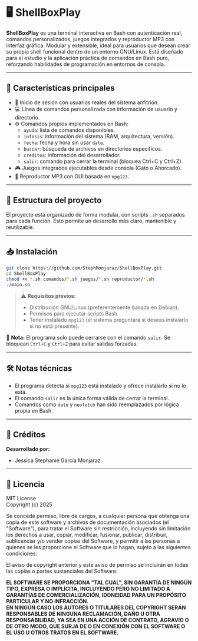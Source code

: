 # 🖥️ ShellBoxPlay

**ShellBoxPlay** es una terminal interactiva en Bash con autenticación real, comandos personalizados, juegos integrados y reproductor MP3 con interfaz gráfica. Modular y extensible, ideal para usuarios que desean crear su propia shell funcional dentro de un entorno GNU/Linux.
Está diseñado para el estudio y la aplicación práctica de comandos en Bash puro, reforzando habilidades de programación en entornos de consola.


---

## 🚀 Características principales

- 🔐 Inicio de sesión con usuarios reales del sistema anfitrión.
- 💻 Línea de comandos personalizada con información de usuario y directorio.
- ⚙️ Comandos propios implementados en Bash:
  - `ayuda`: lista de comandos disponibles.
  - `infosis`: información del sistema (RAM, arquitectura, versión).
  - `fecha`: fecha y hora sin usar `date`.
  - `buscar`: búsqueda de archivos en directorios específicos.
  - `creditos`: información del desarrollador.
  - `salir`: comando para cerrar la terminal (bloquea Ctrl+C y Ctrl+Z).
- 🎮 Juegos integrados ejecutables desde consola (Gato o Ahorcado).
- 🎵 Reproductor MP3 con GUI basada en `mpg123`.

---

## 🧩 Estructura del proyecto

El proyecto está organizado de forma modular, con scripts `.sh` separados para cada función. Esto permite un desarrollo más claro, mantenible y reutilizable.

---

## 📥 Instalación

```bash
git clone https://github.com/StephMonjaraz/ShellBoxPlay.git
cd ShellBoxPlay
chmod +x *.sh comandos/*.sh juegos/*.sh reproductor/*.sh
./main.sh
```

> ⚠️ **Requisitos previos:**
> - Distribución GNU/Linux (preferentemente basada en Debian).
> - Permisos para ejecutar scripts Bash.
> - Tener instalado `mpg123` (el sistema preguntará si deseas instalarlo si no está presente).

📝 **Nota:** El programa solo puede cerrarse con el comando `salir`. Se bloquean `Ctrl+C` y `Ctrl+Z` para evitar salidas forzadas.

---

## 🛠️ Notas técnicas

- El programa detecta si `mpg123` está instalado y ofrece instalarlo si no lo está.
- El comando `salir` es la única forma válida de cerrar la terminal.
- Comandos como `date` y `neofetch` han sido reemplazados por lógica propia en Bash.

---

## 🧠 Créditos

**Desarrollado por:**

- Jessica Stephanie Garcia Monjaraz. 

---

## 📄 Licencia

MIT License  
Copyright (c) 2025

Se concede permiso, libre de cargos, a cualquier persona que obtenga una copia de este software y archivos de documentación asociados (el "Software"), para tratar el Software sin restricción, incluyendo sin limitación los derechos a usar, copiar, modificar, fusionar, publicar, distribuir, sublicenciar y/o vender copias del Software, y permitir a las personas a quienes se les proporcione el Software que lo hagan, sujeto a las siguientes condiciones:

El aviso de copyright anterior y este aviso de permiso se incluirán en todas las copias o partes sustanciales del Software.

**EL SOFTWARE SE PROPORCIONA "TAL CUAL", SIN GARANTÍA DE NINGÚN TIPO, EXPRESA O IMPLÍCITA, INCLUYENDO PERO NO LIMITADO A GARANTÍAS DE COMERCIALIZACIÓN, IDONEIDAD PARA UN PROPÓSITO PARTICULAR Y NO INFRACCIÓN.  
EN NINGÚN CASO LOS AUTORES O TITULARES DEL COPYRIGHT SERÁN RESPONSABLES DE NINGUNA RECLAMACIÓN, DAÑO U OTRA RESPONSABILIDAD, YA SEA EN UNA ACCIÓN DE CONTRATO, AGRAVIO O DE OTRO MODO, QUE SURJA DE O EN CONEXIÓN CON EL SOFTWARE O EL USO U OTROS TRATOS EN EL SOFTWARE.**
